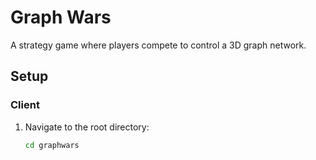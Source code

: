 # Graph Wars

A strategy game where players compete to control a 3D graph network.

## Setup

### Client
1. Navigate to the root directory:
   ```bash
   cd graphwars

